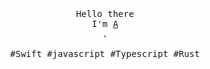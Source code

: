 <p align="center">
  <br>
  <br>
  <br>
  <samp>
    Hello there
    <br>I'm <a href="https://n-e-o-n-7.github.io/">A</a>
    <br>.
    <br>
    <br>#Swift #javascript #Typescript #Rust
  </samp>
  <br>
  <br>
  <br>
  <br>
</p>
